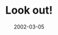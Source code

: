 ---
layout: base.njk
title : 'Look out!' 
view_title : 'Look out!' 
year : '2002' 
date : '2002-03-05' 
img_file : '/drawing/lookinout.png' 
html_file : 'lookinout' 
next_html : 'stupidwords.html' 
year_order : '35' 
permalink : "title/{{html_file}}.html"
---